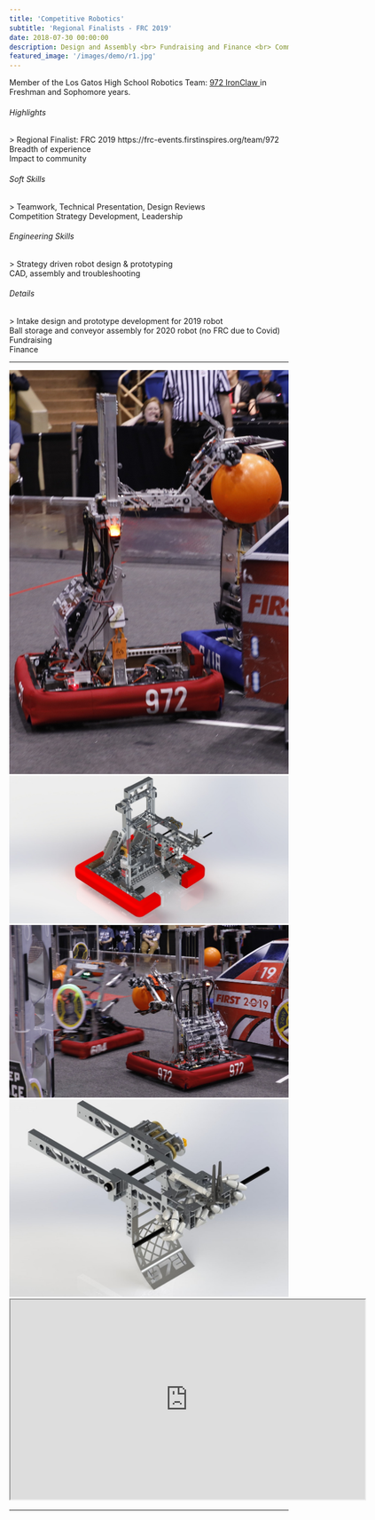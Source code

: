 ```yaml
---
title: 'Competitive Robotics'
subtitle: 'Regional Finalists - FRC 2019'
date: 2018-07-30 00:00:00
description: Design and Assembly <br> Fundraising and Finance <br> Community Outreach
featured_image: '/images/demo/r1.jpg'
---
```


Member of the Los Gatos High School Robotics Team: <a href ="http://ironclaw972.org/"> 972 IronClaw </a> in Freshman and Sophomore years.  
  
<h6> Highlights </h6>
> Regional Finalist: FRC 2019 https://frc-events.firstinspires.org/team/972 <br> Breadth of experience <br> Impact to community

<h6> Soft Skills </h6>
> Teamwork, Technical Presentation, Design Reviews <br> Competition Strategy Development, Leadership

<h6> Engineering Skills </h6>
> Strategy driven robot design & prototyping <br> CAD, assembly and troubleshooting


<h6> Details </h6>
> Intake design and prototype development for 2019 robot <br> Ball storage and conveyor assembly for 2020 robot (no FRC due to Covid) <br> Fundraising <br> Finance

---


<div class="gallery" data-columns="3">
	<img src="/images/demo/r4.jpg">
	<img src="/images/demo/r1.jpg">
	<img src="/images/demo/r3.jpg">
	<img src="/images/demo/r2.jpg">
</div>


<iframe src="https://www.youtube.com/watch?v=fYgTTOVjDZs" width="640" height="360" allowfullscreen></iframe>

---

